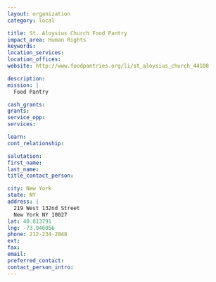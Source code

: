 ```yaml
---
layout: organization
category: local

title: St. Aloysius Church Food Pantry
impact_area: Human Rights
keywords: 
location_services: 
location_offices: 
website: http://www.foodpantries.org/li/st_aloysius_church_44108

description: 
mission: |
  Food Pantry

cash_grants: 
grants: 
service_opp: 
services: 

learn: 
cont_relationship: 

salutation: 
first_name: 
last_name: 
title_contact_person: 

city: New York
state: NY
address: |
  219 West 132nd Street    
  New York NY 10027
lat: 40.813791
lng: -73.946056
phone: 212-234-2848
ext: 
fax: 
email: 
preferred_contact: 
contact_person_intro: 
---
```

